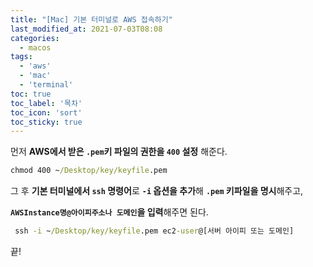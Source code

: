 ```yaml
---
title: "[Mac] 기본 터미널로 AWS 접속하기"
last_modified_at: 2021-07-03T08:08
categories: 
  - macos
tags: 
  - 'aws' 
  - 'mac' 
  - 'terminal'
toc: true
toc_label: '목차'
toc_icon: 'sort'
toc_sticky: true
---
```


먼저 **AWS에서 받은 `.pem`키 파일의 권한을 `400` 설정** 해준다.
```cmd
chmod 400 ~/Desktop/key/keyfile.pem
```

그 후 **기본 터미널에서 `ssh` 명령어**로 **`-i` 옵션을 추가**해 **`.pem` 키파일을 명시**해주고,

**`AWSInstance명@아이피주소나 도메인`을 입력**해주면 된다.

```cmd
 ssh -i ~/Desktop/key/keyfile.pem ec2-user@[서버 아이피 또는 도메인]
```

끝!